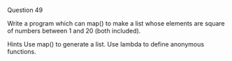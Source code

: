 Question 49

Write a program which can map() to make a list whose elements are square 
of numbers between 1 and 20 (both included).

Hints Use map() to generate a list. Use lambda to define anonymous functions.
